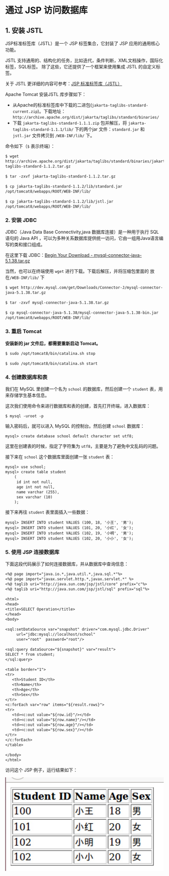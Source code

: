 # 通过 JSP 访问数据库

## 1. 安装 JSTL 

JSP标准标签库（JSTL）是一个 JSP 标签集合，它封装了 JSP 应用的通用核心功能。

JSTL 支持通用的、结构化的任务，比如迭代，条件判断，XML文档操作，国际化标签，SQL标签。 除了这些，它还提供了一个框架来使用集成 JSTL 的自定义标签。

关于 JSTL 更详细的内容可参考：[JSP 标准标签库（JSTL）](http://www.runoob.com/jsp/jsp-jstl.html)

Apache Tomcat 安装JSTL 库步骤如下：

+ 从Apache的标准标签库中下载的二进包(`jakarta-taglibs-standard-current.zip`)。下载地址：`http://archive.apache.org/dist/jakarta/taglibs/standard/binaries/`
+ 下载 `jakarta-taglibs-standard-1.1.1.zip` 包并解压，将 `jakarta-taglibs-standard-1.1.1/lib/` 下的两个jar 文件：`standard.jar` 和 `jstl.jar` 文件拷贝到 `/WEB-INF/lib/` 下。

命令如下（`$` 表示终端）：

```
$ wget http://archive.apache.org/dist/jakarta/taglibs/standard/binaries/jakarta-taglibs-standard-1.1.2.tar.gz

$ tar -zxvf jakarta-taglibs-standard-1.1.2.tar.gz

$ cp jakarta-taglibs-standard-1.1.2/lib/standard.jar /opt/tomcat8/webapps/ROOT/WEB-INF/lib/

$ cp jakarta-taglibs-standard-1.1.2/lib/jstl.jar /opt/tomcat8/webapps/ROOT/WEB-INF/lib/
```

### 2. 安装 JDBC

JDBC（Java Data Base Connectivity,java 数据库连接）是一种用于执行 SQL 语句的 Java API ，可以为多种关系数据库提供统一访问，它由一组用Java语言编写的类和接口组成。

在这里下载 JDBC：[Begin Your Download - mysql-connector-java-5.1.38.tar.gz](http://dev.mysql.com/downloads/connector/j/)

当然，也可以在终端使用 `wget` 进行下载。下载后解压，并将压缩包里面的 放在`/WEB-INF/lib/` 下

```
$ wget http://dev.mysql.com/get/Downloads/Connector-J/mysql-connector-java-5.1.38.tar.gz

$ tar -zxvf mysql-connector-java-5.1.38.tar.gz

$ cp mysql-connector-java-5.1.38/mysql-connector-java-5.1.38-bin.jar /opt/tomcat8/webapps/ROOT/WEB-INF/lib/
```

### 3. 重启 Tomcat

**安装新的 jar 文件后，都需要重新启动 Tomcat。**

```
$ sudo /opt/tomcat8/bin/catalina.sh stop

$ sudo /opt/tomcat8/bin/catalina.sh start
```

### 4. 创建数据库和表

我们在 MySQL 里创建一个名为 `school` 的数据库，然后创建一个 `student` 表，用来存储学生基本信息。

这次我们使用命令来进行数据库和表的创建，首先打开终端，进入数据库：

```
$ mysql -uroot -p 
```

输入密码后，就可以进入 MySQL 的控制台。然后创建 `school` 数据库：

```
mysql> create database school default character set utf8;
```

这里在创建表的时候，指定了字符集为 `utf8`，主要是为了避免中文乱码的问题。


接下来在 `school` 这个数据库里面创建一张 `student` 表：
```
mysql> use school;
mysql> create table student
    (
     id int not null,
     age int not null,
     name varchar (255),
     sex varchar (10)
    ); 
```

接下来再往 `student` 表里面插入一些数据：

```
mysql> INSERT INTO student VALUES (100, 18, '小王', '男');
mysql> INSERT INTO student VALUES (101, 20, '小红', '女');
mysql> INSERT INTO student VALUES (102, 19, '小明', '男');
mysql> INSERT INTO student VALUES (102, 20, '小小', '女');
```


### 5. 使用 JSP 连接数据库

下面这段代码展示了如何连接数据库，并从数据库中查询信息：

```
<%@ page import="java.io.*,java.util.*,java.sql.*"%>
<%@ page import="javax.servlet.http.*,javax.servlet.*" %>
<%@ taglib uri="http://java.sun.com/jsp/jstl/core" prefix="c"%>
<%@ taglib uri="http://java.sun.com/jsp/jstl/sql" prefix="sql"%>
 
<html>
<head>
<title>SELECT Operation</title>
</head>
<body>
 
<sql:setDataSource var="snapshot" driver="com.mysql.jdbc.Driver"
     url="jdbc:mysql://localhost/school"
     user="root"  password="root"/>
 
<sql:query dataSource="${snapshot}" var="result">
SELECT * from student;
</sql:query>
 
<table border="1">
<tr>
   <th>Student ID</th>
   <th>Name</th>
   <th>Age</th>
   <th>Sex</th>
</tr>
<c:forEach var="row" items="${result.rows}">
<tr>
   <td><c:out value="${row.id}"/></td>
   <td><c:out value="${row.name}"/></td>
   <td><c:out value="${row.age}"/></td>
   <td><c:out value="${row.sex}"/></td>
</tr>
</c:forEach>
</table>
 
</body>
</html>
```

访问这个 JSP 例子，运行结果如下：

![jsp-mysql](jsp-mysql-1.png)

